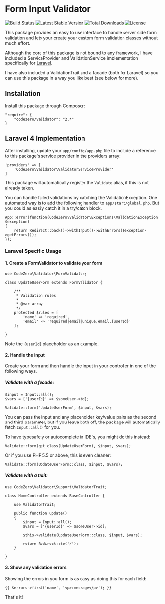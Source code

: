 # Form Input Validator #

[![Build Status](https://travis-ci.org/codezero-be/validator.svg?branch=master)](https://travis-ci.org/codezero-be/validator)
[![Latest Stable Version](https://poser.pugx.org/codezero/validator/v/stable.svg)](https://packagist.org/packages/codezero/validator)
[![Total Downloads](https://poser.pugx.org/codezero/validator/downloads.svg)](https://packagist.org/packages/codezero/validator)
[![License](https://poser.pugx.org/codezero/validator/license.svg)](https://packagist.org/packages/codezero/validator)

This package provides an easy to use interface to handle server side form validation and lets your create your custom form validation classes without much effort.

Although the core of this package is not bound to any framework, I have included a ServiceProvider and ValidationService implementation specifically for [Laravel](http://www.laravel.com/).

I have also included a ValidationTrait and a facade (both for Laravel) so you can use this package in a way you like best (see below for more).

## Installation ##

Install this package through Composer:

    "require": {
    	"codezero/validator": "2.*"
    }

## Laravel 4 Implementation ##

After installing, update your `app/config/app.php` file to include a reference to this package's service provider in the providers array:

    'providers' => [
	    'CodeZero\Validator\ValidatorServiceProvider'
    ]

This package will automatically register the `Validate` alias, if this is not already taken.

You can handle failed validations by catching the ValidationException. One automated way is to add the following handler to `app/start/global.php`. But you could as easily catch it in a try/catch block.

	App::error(function(CodeZero\Validator\Exceptions\ValidationException $exception)
	{
	    return Redirect::back()->withInput()->withErrors($exception->getErrors());
	});


### Laravel Specific Usage ###

#### 1. Create a FormValidator to validate your form ####

	use CodeZero\Validator\FormValidator;

	class UpdateUserForm extends FormValidator {

		/**
	     * Validation rules
	     *
	     * @var array
	     */	
	    protected $rules = [
	        'name' => 'required',
	        'email' => 'required|email|unique,email,{userId}'
	    ];
	
	}

Note the `{userId}` placeholder as an example.

#### 2. Handle the input ####

Create your form and then handle the input in your controller in one of the following ways.

##### Validate with a facade: #####

	$input = Input::all();
	$vars = ['{userId}' => $someUser->id];

	Validate::form('UpdateUserForm', $input, $vars);

You can pass the input and any placeholder key/value pairs as the second and third parameter, but if you leave both off, the package will automatically fetch `Input::all()` for you.

To have typesafety or autocomplete in IDE's, you might do this instead:

	Validate::form(get_class(UpdateUserForm), $input, $vars);

Or if you use PHP 5.5 or above, this is even cleaner:

	Validate::form(UpdateUserForm::class, $input, $vars);

##### Validate with a trait: #####

	use CodeZero\Validator\Support\ValidatorTrait;
	
	class HomeController extends BaseController {
	
	    use ValidatorTrait;
	
		public function update()
		{
	        $input = Input::all();
	        $vars = ['{userId}' => $someUser->id];
	
			$this->validate(UpdateUserForm::class, $input, $vars);
	        
	        return Redirect::to('/');
		}
	
	}

#### 3. Show any validation errors ####

Showing the errors in you form is as easy as doing this for each field:

	{{ $errors->first('name', '<p>:message</p>'); }}

That's it!